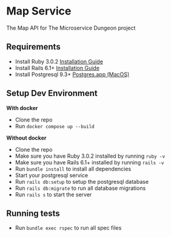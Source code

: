 # Map Service

The Map API for The Microservice Dungeon project

## Requirements

- Install Ruby 3.0.2 [Installation Guide](https://www.ruby-lang.org/de/documentation/installation/)
- Install Rails 6.1+ [Installation Guide](https://guides.rubyonrails.org/v5.0/getting_started.html#installing-rails)
- Install Postgresql 9.3+ [Postgres.app (MacOS)](https://postgresapp.com/)

## Setup Dev Environment

**With docker**

- Clone the repo
- Run `docker compose up --build`

**Without docker**

- Clone the repo
- Make sure you have Ruby 3.0.2 installed by running `ruby -v`
- Make sure you have Rails 6.1+ installed by running `rails -v`
- Run `bundle install` to install all dependencies
- Start your postgresql service
- Run `rails db:setup` to setup the postgresql database
- Run `rails db:migrate` to run all database migrations
- Run `rails s` to start the server

## Running tests

- Run `bundle exec rspec` to run all spec files
